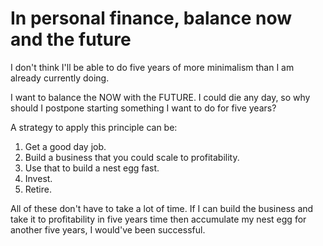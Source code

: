 # In personal finance, balance now and the future

I don't think I'll be able to do five years of more minimalism than I am already currently doing.

I want to balance the NOW with the FUTURE. I could die any day, so why should I postpone starting something I want to do for five years?

A strategy to apply this principle can be:

1. Get a good day job.
2. Build a business that you could scale to profitability.
3. Use that to build a nest egg fast.
4. Invest.
5. Retire.

All of these don't have to take a lot of time. If I can build the business and take it to profitability in five years time then accumulate my nest egg for another five years, I would've been successful.


